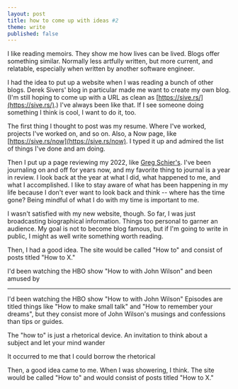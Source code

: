 ```yaml
---
layout: post
title: how to come up with ideas #2
theme: write
published: false
---
```


I like reading memoirs.
They show me how lives can be lived.
Blogs offer something similar.
Normally less artfully written, but more current, and relatable, especially when written by another software engineer.

I had the idea to put up a website when I was reading a bunch of other blogs.
Derek Sivers' blog in particular made me want to create my own blog.
(I'm still hoping to come up with a URL as clean as [https://sive.rs/](https://sive.rs/).)
I've always been like that.
If I see someone doing something I think is cool, I want to do it, too.

The first thing I thought to post was my resume.
Where I've worked, projects I've worked on, and so on.
Also, a Now page, like [https://sive.rs/now](https://sive.rs/now).
I typed it up and admired the list of things I've done and am doing.

Then I put up a page reviewing my 2022, like [Greg Schier's](https://schier.co/blog/2022-review).
I've been journaling on and off for years now, and my favorite thing to journal is a year in review.
I look back at the year at what I did, what happened to me, and what I accomplished.
I like to stay aware of what has been happening in my life because I don't ever want to look back and think -- where has the time gone?
Being mindful of what I do with my time is important to me.

I wasn't satisfied with my new website, though.
So far, I was just broadcasting biographical information.
Things too personal to garner an audience.
My goal is not to become blog famous, but if I'm going to write in public, I might as well write something worth reading.

Then, I had a good idea.
The site would be called "How to" and consist of posts titled "How to X."


I'd been watching the HBO show "How to with John Wilson" and been amused by

---

I'd been watching the HBO show "How to with John Wilson"
Episodes are titled things like "How to make small talk" and "How to remember your dreams", but they consist more of John Wilson's musings and confessions than tips or guides.

The "how to" is just a rhetorical device.
An invitation to think about a subject and let your mind wander

It occurred to me that I could borrow the rhetorical

Then, a good idea came to me.
When I was showering, I think.
The site would be called "How to" and would consist of posts titled "How to X."
